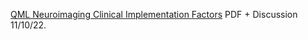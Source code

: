 [QML Neuroimaging Clinical Implementation Factors](https://www.chemicalqdevice.com/qml-neuroimaging-clinical-implementation-factors) PDF + Discussion 11/10/22.

